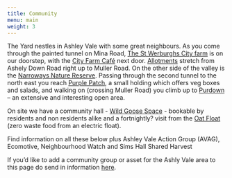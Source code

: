 ```yaml
---
title: Community
menu: main
weight: 3
---
```


The Yard nestles in Ashley Vale with some great neighbours. As you come through the painted tunnel on Mina Road, [The St Werburghs City farm](/community/st-werburghs-city-farm/) is on our doorstep, with the [City Farm Café](https://www.swcityfarm.co.uk/city-farm/the-farm-cafe/) next door. [Allotments](/community/ashley-vale-allotments/) stretch from Ashely Down Road right up to Muller Road. On the other side of the valley is the [Narroways Nature Reserve](/community/narroways-nature-reserve/). Passing through the second tunnel to the north east you reach [Purple Patch](/community/purple-patch/), a small holding which offers veg boxes and salads, and walking on (crossing Muller Road) you climb up to [Purdown](https://www.facebook.com/groups/friendsofsouthpurdown/) – an extensive and interesting open area.

On site we have a community hall - [Wild Goose Space](/community/wild-goose-space/) - bookable by residents and non residents alike and a fortnightly? visit from the [Oat Float](/community/oat-float/) (zero waste food from an electric float).

Find information on all these below plus Ashley Vale Action Group (AVAG), Ecomotive, Neighbourhood Watch and Sims Hall Shared Harvest

If you’d like to add a community group or asset for the Ashly Vale area to this page do send in information [here](/contact).
